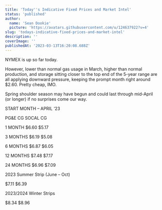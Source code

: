 ```yaml
---
title: 'Today''s Indicative Fixed Prices and Market Intel'
status: 'published'
author:
  name: 'Sean Dookie'
  picture: 'https://avatars.githubusercontent.com/u/124637922?v=4'
slug: 'todays-indicative-fixed-prices-and-market-intel'
description: ''
coverImage: ''
publishedAt: '2023-03-13T16:20:08.688Z'
---
```


NYMEX is up so far today.

However, lower than normal gas usage in March, higher than normal production, and storage sitting closer to the top end of the 5-year range are all applying downward pressure, keeping the prompt month right around $2.60. Pretty cheap, IMO.

Spring shoulder season may have begun and could last through mid-April (or longer) if no surprises come our way.

START MONTH – APRIL ‘23

PG&E CG SOCAL CG

1 MONTH $6.60 $5.17

3 MONTHS $6.19 $5.08

6 MONTHS $6.87 $6.05

12 MONTHS $7.48 $7.17

24 MONTHS $6.96 $7.09

2023 Summer Strip (June – Oct)

$7.11 $6.39

2023/2024 Winter Strips

$8.34 $8.96

